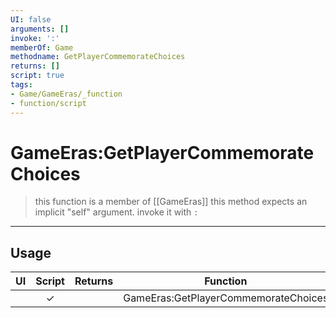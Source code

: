 ```yaml
---
UI: false
arguments: []
invoke: ':'
memberOf: Game
methodname: GetPlayerCommemorateChoices
returns: []
script: true
tags:
- Game/GameEras/_function
- function/script
---
```

# GameEras:GetPlayerCommemorateChoices
> this function is a member of [[GameEras]]
> this method expects an implicit "self" argument. invoke it with `:`
-----
## Usage
|  UI | Script | Returns | Function | Arguments |
|:---:|:------:|-------:|:--------:|:---------|
| |✓||GameEras:GetPlayerCommemorateChoices||
